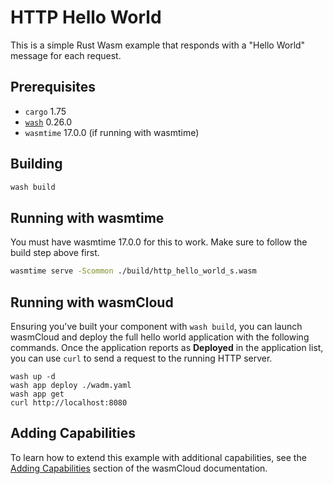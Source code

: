 # HTTP Hello World

This is a simple Rust Wasm example that responds with a "Hello World" message for each request.

## Prerequisites

- `cargo` 1.75
- [`wash`](https://wasmcloud.com/docs/installation) 0.26.0
- `wasmtime` 17.0.0 (if running with wasmtime)

## Building

```bash
wash build
```

## Running with wasmtime

You must have wasmtime 17.0.0 for this to work. Make sure to follow the build step above first.

```bash
wasmtime serve -Scommon ./build/http_hello_world_s.wasm
```

## Running with wasmCloud

Ensuring you've built your component with `wash build`, you can launch wasmCloud and deploy the full hello world application with the following commands. Once the application reports as **Deployed** in the application list, you can use `curl` to send a request to the running HTTP server.

```shell
wash up -d
wash app deploy ./wadm.yaml
wash app get
curl http://localhost:8080
```

## Adding Capabilities

To learn how to extend this example with additional capabilities, see the [Adding Capabilities](https://wasmcloud.com/docs/tour/adding-capabilities?lang=rust) section of the wasmCloud documentation.
